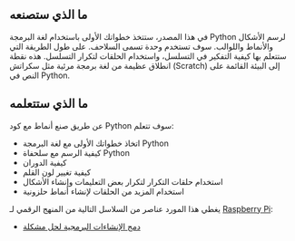 ## ما الذي ستصنعه

في هذا المصدر، ستتخذ خطواتك الأولى باستخدام لغة البرمجة Python لرسم الأشكال والأنماط واللوالب. سوف تستخدم وحدة تسمى السلاحف. على طول الطريقة التي ستتعلم بها كيفية التفكير في التسلسل، واستخدام الحلقات لتكرار التسلسل. هذه نقطة انطلاق عظيمة من لغة برمجة مرئية مثل سكراتش (Scratch) إلى البيئة القائمة على النص في Python.

## ما الذي ستتعلمه

عن طريق صنع أنماط مع كود Python سوف تتعلم:

- اتخاذ خطواتك الأولى مع لغة البرمجة Python
- كيفية الرسم مع سلحفاة Python
- كيفية الدوران
- كيفية تغيير لون القلم
- استخدام حلقات التكرار لتكرار بعض التعليمات وإنشاء الأشكال
- استخدام المزيد من الحلقات لإنشاء أنماط حلزونية

يغطي هذا المورد عناصر من السلاسل التالية من المنهج الرقمي لـ [Raspberry Pi](https://www.raspberrypi.org/curriculum/):

- [دمج الإنشاءات البرمجية لحل مشكلة](https://www.raspberrypi.org/curriculum/programming/builder)